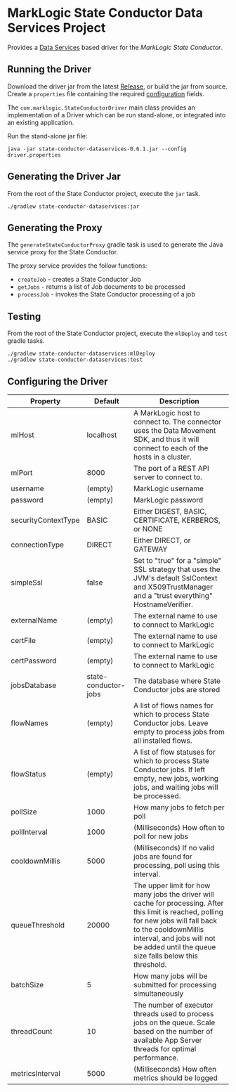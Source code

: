 # MarkLogic State Conductor Data Services Project

Provides a [Data Services](http://docs.marklogic.com/guide/java/DataServices) based driver for the _MarkLogic State Conductor_.

## Running the Driver
Download the driver jar from the latest [Release](https://github.com/aclavio/marklogic-state-conductor/releases), or build the jar from source.  Create a `properties` file containing the required [configuration](#configuration) fields.

The `com.marklogic.StateConductorDriver` main class provides an implementation of a Driver which can be run stand-alone, or integrated into an existing application.

Run the stand-alone jar file:
```
java -jar state-conductor-dataservices-0.6.1.jar --config driver.properties
```

## Generating the Driver Jar

From the root of the State Conductor project, execute the `jar` task.

```
./gradlew state-conductor-dataservices:jar
```

## Generating the Proxy
The `generateStateConductorProxy` gradle task is used to generate the Java service proxy for the State Conductor.

The proxy service provides the follow functions:
* `createJob` - creates a State Conductor Job
* `getJobs` - returns a list of Job documents to be processed
* `processJob` - invokes the State Conductor processing of a job

## Testing
From the root of the State Conductor project, execute the `mlDeploy` and `test` gradle tasks.

```
./gradlew state-conductor-dataservices:mlDeploy
./gradlew state-conductor-dataservices:test
```

## Configuring the Driver <a name="configuration"></a>

| Property | Default | Description |
| --- | --- | --- |
| mlHost | localhost | A MarkLogic host to connect to. The connector uses the Data Movement SDK, and thus it will connect to each of the hosts in a cluster. |
| mlPort | 8000 | The port of a REST API server to connect to. |
| username | (empty) | MarkLogic username |
| password | (empty) | MarkLogic password |
| securityContextType | BASIC | Either DIGEST, BASIC, CERTIFICATE, KERBEROS, or NONE |
| connectionType | DIRECT | Either DIRECT, or GATEWAY |
| simpleSsl | false | Set to "true" for a "simple" SSL strategy that uses the JVM's default SslContext and X509TrustManager and a "trust everything" HostnameVerifier. |
| externalName | (empty) | The external name to use to connect to MarkLogic |
| certFile | (empty) | The external name to use to connect to MarkLogic |
| certPassword | (empty) | The external name to use to connect to MarkLogic |
| jobsDatabase | state-conductor-jobs | The database where State Conductor jobs are stored |
| flowNames | (empty) | A list of flows names for which to process State Conductor jobs.  Leave empty to process jobs from all installed flows. |
| flowStatus | (empty) | A list of flow statuses for which to process State Conductor jobs.  If left empty, new jobs, working jobs, and waiting jobs will be processed. |
| pollSize | 1000 | How many jobs to fetch per poll |
| pollInterval | 1000 | (Milliseconds) How often to poll for new jobs |
| cooldownMillis | 5000 | (Milliseconds) If no valid jobs are found for processing, poll using this interval. |
| queueThreshold | 20000 | The upper limit for how many jobs the driver will cache for processing.  After this limit is reached, polling for new jobs will fall back to the cooldownMillis interval, and jobs will not be added until the queue size falls below this threshold.  |
| batchSize | 5 | How many jobs will be submitted for processing simultaneously |
| threadCount | 10 | The number of executor threads used to process jobs on the queue.  Scale based on the number of available App Server threads for optimal performance. |
| metricsInterval | 5000 | (Milliseconds) How often metrics should be logged |

